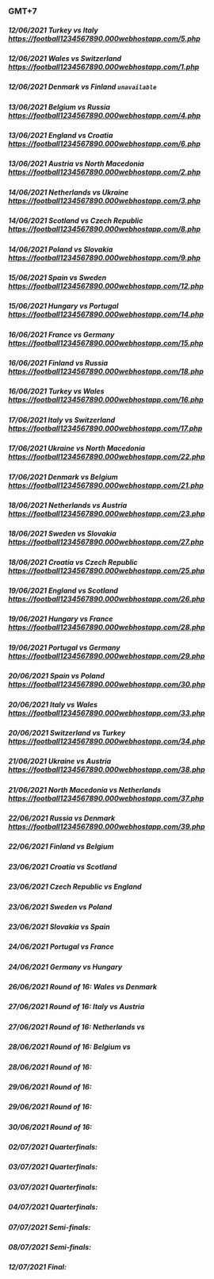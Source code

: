 ### GMT+7
##### 12/06/2021 Turkey vs Italy https://football1234567890.000webhostapp.com/5.php
##### 12/06/2021 Wales vs Switzerland https://football1234567890.000webhostapp.com/1.php
##### 12/06/2021 Denmark vs Finland `unavailable`
##### 13/06/2021 Belgium vs Russia https://football1234567890.000webhostapp.com/4.php
##### 13/06/2021 England vs Croatia https://football1234567890.000webhostapp.com/6.php
##### 13/06/2021 Austria vs North Macedonia https://football1234567890.000webhostapp.com/2.php
##### 14/06/2021 Netherlands vs Ukraine https://football1234567890.000webhostapp.com/3.php
##### 14/06/2021 Scotland vs Czech Republic https://football1234567890.000webhostapp.com/8.php
##### 14/06/2021 Poland vs Slovakia https://football1234567890.000webhostapp.com/9.php
##### 15/06/2021 Spain vs Sweden https://football1234567890.000webhostapp.com/12.php
##### 15/06/2021 Hungary vs Portugal https://football1234567890.000webhostapp.com/14.php
##### 16/06/2021 France vs Germany https://football1234567890.000webhostapp.com/15.php
##### 16/06/2021 Finland vs Russia https://football1234567890.000webhostapp.com/18.php
##### 16/06/2021 Turkey vs Wales https://football1234567890.000webhostapp.com/16.php
##### 17/06/2021 Italy vs Switzerland https://football1234567890.000webhostapp.com/17.php
##### 17/06/2021 Ukraine vs North Macedonia https://football1234567890.000webhostapp.com/22.php
##### 17/06/2021 Denmark vs Belgium https://football1234567890.000webhostapp.com/21.php
##### 18/06/2021 Netherlands vs Austria https://football1234567890.000webhostapp.com/23.php
##### 18/06/2021 Sweden vs Slovakia https://football1234567890.000webhostapp.com/27.php
##### 18/06/2021 Croatia vs Czech Republic https://football1234567890.000webhostapp.com/25.php
##### 19/06/2021 England vs Scotland https://football1234567890.000webhostapp.com/26.php
##### 19/06/2021 Hungary vs France https://football1234567890.000webhostapp.com/28.php
##### 19/06/2021 Portugal vs Germany https://football1234567890.000webhostapp.com/29.php
##### 20/06/2021 Spain vs Poland https://football1234567890.000webhostapp.com/30.php
##### 20/06/2021 Italy vs Wales https://football1234567890.000webhostapp.com/33.php
##### 20/06/2021 Switzerland vs Turkey https://football1234567890.000webhostapp.com/34.php
##### 21/06/2021 Ukraine vs Austria https://football1234567890.000webhostapp.com/38.php
##### 21/06/2021 North Macedonia vs Netherlands https://football1234567890.000webhostapp.com/37.php
##### 22/06/2021 Russia vs Denmark https://football1234567890.000webhostapp.com/39.php
##### 22/06/2021 Finland vs Belgium 
##### 23/06/2021 Croatia vs Scotland 
##### 23/06/2021 Czech Republic vs England 
##### 23/06/2021 Sweden vs Poland 
##### 23/06/2021 Slovakia vs Spain 
##### 24/06/2021 Portugal vs France 
##### 24/06/2021 Germany vs Hungary 
##### 26/06/2021 Round of 16: Wales vs Denmark
##### 27/06/2021 Round of 16: Italy vs Austria
##### 27/06/2021 Round of 16: Netherlands vs 
##### 28/06/2021 Round of 16: Belgium vs 
##### 28/06/2021 Round of 16:  
##### 29/06/2021 Round of 16:  
##### 29/06/2021 Round of 16:  
##### 30/06/2021 Round of 16:  
##### 02/07/2021 Quarterfinals:  
##### 03/07/2021 Quarterfinals:  
##### 03/07/2021 Quarterfinals:  
##### 04/07/2021 Quarterfinals:  
##### 07/07/2021 Semi-finals:  
##### 08/07/2021 Semi-finals:  
##### 12/07/2021 Final: 
